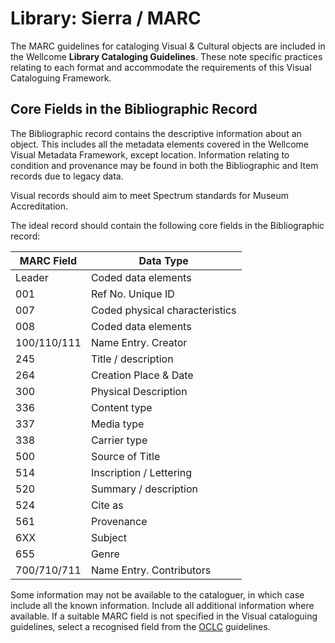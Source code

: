 # Library: Sierra / MARC

The MARC guidelines for cataloging Visual & Cultural objects are included in the Wellcome **Library Cataloging Guidelines**. These note specific practices relating to each format and accommodate the requirements of this Visual Cataloguing Framework.

## Core Fields in the Bibliographic Record

The Bibliographic record contains the descriptive information about an object. This includes all the metadata elements covered in the Wellcome Visual Metadata Framework, except location. Information relating to condition and provenance may be found in both the Bibliographic and Item records due to legacy data.&#x20;

Visual records should aim to meet Spectrum standards for Museum Accreditation.

The ideal record should contain the following core fields in the Bibliographic record:

| **MARC Field** | **Data Type**                  |
| -------------- | ------------------------------ |
| Leader         | Coded data elements            |
| 001            | Ref No. Unique ID              |
| 007            | Coded physical characteristics |
| 008            | Coded data elements            |
| 100/110/111    | Name Entry. Creator            |
| 245            | Title / description            |
| 264            | Creation Place & Date          |
| 300            | Physical Description           |
| 336            | Content type                   |
| 337            | Media type                     |
| 338            | Carrier type                   |
| 500            | Source of Title                |
| 514            | Inscription / Lettering        |
| 520            | Summary / description          |
| 524            | Cite as                        |
| 561            | Provenance                     |
| 6XX            | Subject                        |
| 655            | Genre                          |
| 700/710/711    | Name Entry. Contributors       |

Some information may not be available to the cataloguer, in which case include all the known information. Include all additional information where available. If a suitable MARC field is not specified in the Visual cataloguing guidelines, select a recognised field from the [OCLC](https://www.oclc.org/bibformats/en.html) guidelines.
